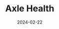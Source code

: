---  
layout: startup_page  
title: "Axle Health"  
id: "axlehealth.com"  
permalink: "/axlehealthaxlehealth.com02222024/"  
website: "https://www.axlehealth.com/"  
funding_round: "Seed"  
funding_amount: "$4.2M"  
investors: "TRAC VC, Pear VC"  
about: "Axle Health provides scheduling and workforce management software for home health care providers. Its platform improves clinician utilization by optimizing scheduling and reducing travel time, ultimately allowing clinicians to spend more time with patients. The software includes a mobile app for clinicians, an operations dashboard, and proprietary logistics algorithms."  
markets: "Healthtech, Software, Home Health Care"  
hq: "Los Angeles, California, United States"  
founded_year: "2020"  
linkedin: "https://www.linkedin.com/company/axle-health"  
twitter: "https://twitter.com/axlehealth"  
instagram: ""  
facebook: ""  
crunchbase: "https://www.crunchbase.com/organization/axle-health"  
pitchbook: "https://pitchbook.com/profiles/company/463301-20"  

date_display: "22-Feb-2024"  
date: "2024-02-22"

# SEO Optimization  
meta_title: "Axle Health - Seed Funding ($4.2M)"  
meta_description: "Axle Health, Axle Health provides scheduling and workforce management software for home health care providers. Its platform improves clinician utilization by optim..."  
meta_keywords: "Axle Health, Healthtech, Software, Home Health Care, Seed funding"  
canonical_url: "https://startup.projectstartups.com/axlehealthaxlehealth.com02222024/"  
---